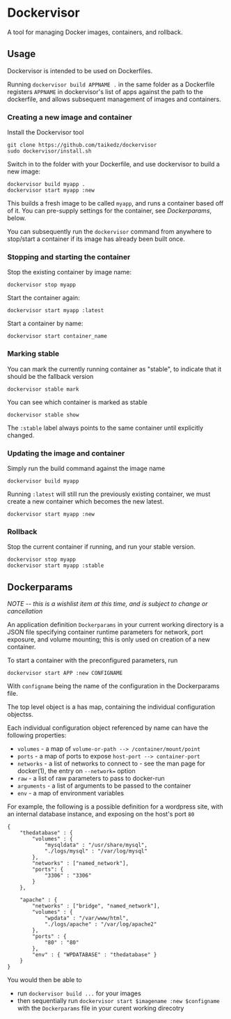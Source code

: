 # Dockervisor

A tool for managing Docker images, containers, and rollback.

## Usage

Dockervisor is intended to be used on Dockerfiles.

Running `dockervisor build APPNAME .` in the same folder as a Dockerfile registers `APPNAME` in dockervisor's list of apps against the path to the dockerfile, and allows subsequent management of images and containers.

### Creating a new image and container

Install the Dockervisor tool

	git clone https://github.com/taikedz/dockervisor
	sudo dockervisor/install.sh

Switch in to the folder with your Dockerfile, and use dockervisor to build a new image:

	dockervisor build myapp .
	dockervisor start myapp :new

This builds a fresh image to be called `myapp`, and runs a container based off of it. You can pre-supply settings for the container, see *Dockerparams*, below.

You can subsequently run the `dockervisor` command from anywhere to stop/start a container if its image has already been built once.

### Stopping and starting the container

Stop the existing container by image name:

	dockervisor stop myapp

Start the container again:

	dockervisor start myapp :latest

Start a container by name:

	dockervisor start container_name

### Marking stable

You can mark the currently running container as "stable", to indicate that it should be the fallback version

	dockervisor stable mark

You can see which container is marked as stable

	dockervisor stable show

The `:stable` label always points to the same container until explicitly changed.

### Updating the image and container

Simply run the build command against the image name

	dockervisor build myapp

Running `:latest` will still run the previously existing container, we must create a new container which becomes the new latest.

	dockervisor start myapp :new

### Rollback

Stop the current container if running, and run your stable version.

	dockervisor stop myapp
	dockervisor start myapp :stable

## Dockerparams

_NOTE -- this is a wishlist item at this time, and is subject to change or cancellation_

An application definition `Dockerparams` in your current working directory is a JSON file specifying container runtime parameters for network, port exposure, and volume mounting; this is only used on creation of a new container.

To start a container with the preconfigured parameters, run

	dockervisor start APP :new CONFIGNAME

With `configname` being the name of the configuration in the Dockerparams file.

The top level object is a has map, containing the individual configuration objectss.

Each individual configuration object referenced by name can have the following properties:

* `volumes` - a map of `volume-or-path --> /container/mount/point`
* `ports` - a map of ports to expose `host-port --> container-port`
* `networks` - a list of networks to connect to - see the man page for docker(1), the entry on `--network=` option
* `raw` - a list of raw parameters to pass to docker-run
* `arguments` - a list of arguments to be passed to the container
* `env` - a map of environment variables

For example, the following is a possible definition for a wordpress site, with an internal database instance, and exposing on the host's port `80`

	{
		"thedatabase" : {
			"volumes" : {
				"mysqldata" : "/usr/share/mysql",
				"./logs/mysql" : "/var/log/mysql"
			},
			"networks" : ["named_network"],
			"ports": {
				"3306" : "3306"
			}
		},

		"apache" : {
			"networks" : ["bridge", "named_network"],
			"volumes" : {
				"wpdata" : "/var/www/html",
				"./logs/apache" : "/var/log/apache2"
			},
			"ports" : {
				"80" : "80"
			},
			"env" : { "WPDATABASE" : "thedatabase" }
		}
	}

You would then be able to

* run `dockervisor build ...` for your images
* then sequentially run `dockervisor start $imagename :new $configname` with the `Dockerparams` file in your curent working direcotry
